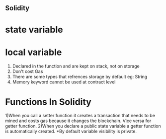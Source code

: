 ## Solidity

# state variable

# local variable
1) Declared in the function and are kept on stack, not on storage
2) Don't cost Gas
3) There are some types that refrences storage by default eg: String
4) Memory keyword cannot be used at contract level

# Functions In Solidity
1)When you call a setter function it creates a transaction that needs to be mined and costs gas because it changes the blockchain. Vice versa for getter function.
2)When you declare a public state variable a getter function is automatically created.
*By default variable visibility is private.
